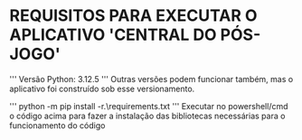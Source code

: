 # REQUISITOS PARA EXECUTAR O APLICATIVO __'CENTRAL DO PÓS-JOGO'__

'''
Versão Python: 3.12.5
'''
Outras versões podem funcionar também, mas o aplicativo foi construído sob esse versionamento.

'''
python -m pip install -r.\requirements.txt
'''
Executar no powershell/cmd o código acima para fazer a instalação das bibliotecas necessárias para o funcionamento do código

